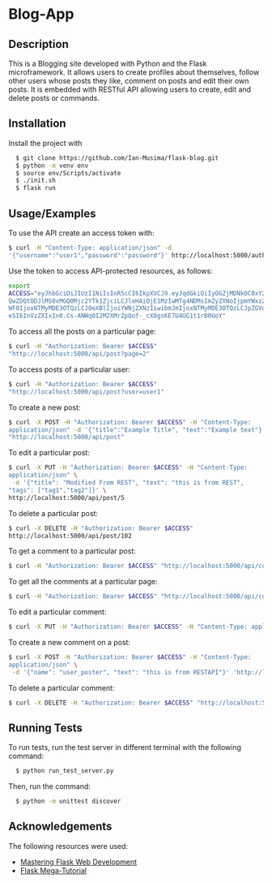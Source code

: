 
# Blog-App
## Description
This is a Blogging site developed with Python and the Flask microframework. It allows users to create profiles about themselves, follow other users whose posts they like, comment on posts and edit their own posts. It is embedded with RESTful API allowing users to create, edit and delete posts or commands.
## Installation
Install the project with 
```bash
  $ git clone https://github.com/Ian-Musima/flask-blog.git
  $ python -m venv env
  $ source env/Scripts/activate
  $ ./init.sh
  $ flask run
```
## Usage/Examples
To use the API create an access token with:
```bash
$ curl -H "Content-Type: application/json" -d
'{"username":"user1","password":"password"}' http://localhost:5000/auth/api
```
Use the token to access API-protected resources, as follows:
```bash
export
ACCESS="eyJhbGciOiJIUzI1NiIsInR5cCI6IkpXVCJ9.eyJqdGkiOiIyOGZjMDNkOC0xY2MyLT
QwZDQtODJlMS0xMGQ0Mjc2YTk1ZjciLCJleHAiOjE1MzIwMTg4NDMsImZyZXNoIjpmYWxzZSwia
WF0IjoxNTMyMDE3OTQzLCJ0eXBlIjoiYWNjZXNzIiwibmJmIjoxNTMyMDE3OTQzLCJpZGVudGl0
eSI6InVzZXIxIn0.Cs-ANWq0I2M2XMrZpQof-_cX0gsKE7U4UG1t1rB0UoY"
```
To access all the posts on a particular page:
```bash
$ curl -H "Authorization: Bearer $ACCESS"
"http://localhost:5000/api/post?page=2"
```
To access posts of a particular user:
```bash
$ curl -H "Authorization: Bearer $ACCESS"
"http://localhost:5000/api/post?user=user1"
```
To create a new post:
```bash
$ curl -X POST -H "Authorization: Bearer $ACCESS" -H "Content-Type:
application/json" -d '{"title":"Example Title", "text":"Example text"}'
"http://localhost:5000/api/post"
```
To edit a particular post:
```bash
$ curl -X PUT -H "Authorization: Bearer $ACCESS" -H "Content-Type:
application/json" \
 -d '{"title": "Modified From REST", "text": "this is from REST",
"tags": ["tag1","tag2"]}' \
http://localhost:5000/api/post/5
```
To delete a particular post:
```bash
$ curl -X DELETE -H "Authorization: Bearer $ACCESS"
http://localhost:5000/api/post/102
```
To get a comment to a particular post:
```bash
$ curl -H "Authorization: Bearer $ACCESS" "http://localhost:5000/api/comment/300"
```
To get all the comments at a particular page:
```bash
$ curl -H "Authorization: Bearer $ACCESS" "http://localhost:5000/api/comment?page=1"
```
To edit a particular comment:
```bash
$ curl -X PUT -H "Authorization: Bearer $ACCESS" -H "Content-Type: application/json" -d '{"name":"user_poster", "text":"Modified from RESTAPI"}' "http://localhost:5000/api/comment/315"
```
To create a new comment on a post:
```bash
$ curl -X POST -H "Authorization: Bearer $ACCESS" -H "Content-Type:
application/json" \
 -d '{"name": "user_poster", "text": "this is from RESTAPI"}' 'http://localhost:5000/api/post/5/comments'
```
To delete a particular comment:
```bash
$ curl -X DELETE -H "Authorization: Bearer $ACCESS" "http://localhost:5000/api/comment/315"
```
## Running Tests
To run tests, run the test server in different terminal with the following command:
```bash
  $ python run_test_server.py
```
Then, run the command:
```bash
  $ python -m unittest discover
```

## Acknowledgements
The following resources were used:

- [Mastering Flask Web Development](https://www.packtpub.com/product/mastering-flask-web-development-second-edition/9781788995405)
 - [Flask Mega-Tutorial](https://blog.miguelgrinberg.com/post/the-flask-mega-tutorial-part-i-hello-world)
